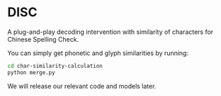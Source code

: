 # DISC
A plug-and-play decoding intervention with similarity of characters for Chinese Spelling Check.

You can simply get phonetic and glyph similarities by running:
```bash
cd char-similarity-calculation
python merge.py
```

We will release our relevant code and models later.
